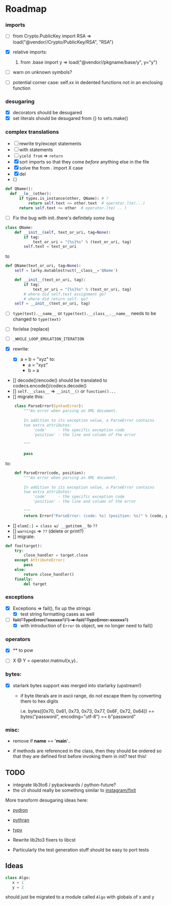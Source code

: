  # Roadmap


### imports     

- [ ] from Crypto.PublicKey import RSA => load("@vendor//Crypto/PublicKey/RSA", "RSA")
- [x] relative imports: 
  1. from .base import y => load("@vendor//pkgname/base/y", y="y")  

- [ ] warn on unknown symbols?
- [ ] potential corner case: self.xx in dedented functions not in an enclosing function

### desugaring

- [x] decorators should be desugared
- [x] set literals should be desugared from {} to sets.make()

### complex translations

- [ ] rewrite try/except statements
- [ ] with statements
- [ ] `yield from` => `return`  
- [x] sort imports so that they come *before* anything else in the file 
- [x] solve the from . import X case
- [x] del 
- [ ]
```python
def QName():
  def __le__(other):
      if types.is_instance(other, QName): # ? 
          return self.text <= other.text  # operator.lte(...)
      return self.text <= other  # operator.lte( .. )
```  
- [ ] Fix the bug with init..there's definitely *some* bug 
```python
class QName:
    def __init__(self, text_or_uri, tag=None):
        if tag:
            text_or_uri = "{%s}%s" % (text_or_uri, tag)
        self.text = text_or_uri
```
to

```python
def QName(text_or_uri, tag=None):
    self = larky.mutablestruct(__class__='QName')

    def __init__(text_or_uri, tag):
        if tag:
            text_or_uri = "{%s}%s" % (text_or_uri, tag)
        # where did self.text assignment go?
        # where did return self. go? 
    self = __init__(text_or_uri, tag)
```

- [ ] `type(text).__name__` or `type(text).__class__.__name__` needs to be changed to `type(text)`
- [ ] for/else (replace)
- [ ] `_WHILE_LOOP_EMULATION_ITERATION`

- [x] rewrite:
    - [x] a = b = "xyz" to:
        - a = "xyz"
        - b = a
    
- [] decode()/encode() should be translated to codecs.encode()/codecs.decode()
- [] `self.__class__` => `__init__()` or `function()...`
- [] migrate this:
```python
    class ParseError(SyntaxError):
        """An error when parsing an XML document.
    
        In addition to its exception value, a ParseError contains
        two extra attributes:
            'code'     - the specific exception code
            'position' - the line and column of the error
    
        """
    
        pass
``` 
  to:

```python
    def ParseError(code, position):
        """An error when parsing an XML document.
    
        In addition to its exception value, a ParseError contains
        two extra attributes:
            'code'     - the specific exception code
            'position' - the line and column of the error
    
        """
        return Error("ParseError: (code: %s) (position: %s)" % (code, position))
```
- [] `elem[:] = class w/ __getitem__` to `??`
- [] `warnings` => `??` (delete or print?)
- [] migrate:

```python
def foo(target):
    try:
        close_handler = target.close
    except AttributeError:
        pass
    else:
        return close_handler()
    finally:
        del target
```
### exceptions

- [x] Exceptions => fail(), fix up the strings
  - [x] test string formatting cases as well
    
- [ ] ~~fail("TypeError(\"xxxxxx\")") => fail("TypeError: xxxxxx")~~
  - [x] with introduction of `Error` `Ok` object, we no longer need to fail()

### operators

- [x] ** to pow
- [ ] X @ Y = operator.matmul(x,y)..


### bytes:
  
- [x] starlark bytes support was merged into starlarky (upstream!) 
  
    - if byte literals are in ascii range, do not escape them by converting them to 
      hex digits 
      
      i.e. bytes([0x70, 0x61, 0x73, 0x73, 0x77, 0x6F, 0x72, 0x64]) == bytes("password", encoding="utf-8") == b"password"

### misc:

- remove if __name__ == '__main__'..

-  if methods are referenced in the class, then they should be ordered so that 
   they are defined first before invoking them in init? test this!
   

## TODO

- integrate lib3to6 / pybackwards / python-future?
- the cli should really be something similar to [instagram/fixit](https://github.com/instagram/fixit)

More transform desugaring ideas here:
- [pydron](https://github.com/pydron/pydron/tree/master/pydron/translation/dedecorator.py)
- [pythran](https://github.com/serge-sans-paille/pythran/tree/master/pythran/transformations)
- [typy](https://github.com/Procrat/typy/blob/master/typy/insuline.py)
  
- Rewrite lib2to3 fixers to libcst
 - Particularly the test generation stuff should be easy to port tests

## Ideas

```python
class Algo:
   x = 1
   y = 2
```

should just be migrated to a module called `Algo` with globals of x and y

